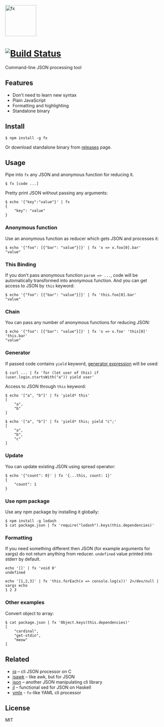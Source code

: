 <img src="https://user-images.githubusercontent.com/141232/35405308-4b41f446-0238-11e8-86c1-21f407cc8460.png" height="100" alt="fx">

# [![Build Status](https://travis-ci.org/antonmedv/fx.svg?branch=master)](https://travis-ci.org/antonmedv/fx)

Command-line JSON processing tool

## Features

* Don't need to learn new syntax
* Plain JavaScript
* Formatting and highlighting
* Standalone binary

## Install

```
$ npm install -g fx
```

Or download standalone binary from [releases](https://github.com/antonmedv/fx/releases) page.

## Usage

Pipe into `fx` any JSON and anonymous function for reducing it.

```
$ fx [code ...]
```

Pretty print JSON without passing any arguments:
```
$ echo '{"key":"value"}' | fx
{
    "key": "value"
}
```

### Anonymous function

Use an anonymous function as reducer which gets JSON and processes it:
```
$ echo '{"foo": [{"bar": "value"}]}' | fx 'x => x.foo[0].bar'
"value"
```

### This Binding

If you don't pass anonymous function `param => ...`, code will be automatically transformed into anonymous function.
And you can get access to JSON by `this` keyword:
```
$ echo '{"foo": [{"bar": "value"}]}' | fx 'this.foo[0].bar'
"value"
```

### Chain

You can pass any number of anonymous functions for reducing JSON:
```
$ echo '{"foo": [{"bar": "value"}]}' | fx 'x => x.foo' 'this[0]' 'this.bar'
"value"
```

### Generator

If passed code contains `yield` keyword, [generator expression](https://github.com/sebmarkbage/ecmascript-generator-expression)
will be used:
```
$ curl ... | fx 'for (let user of this) if (user.login.startsWith("a")) yield user'
```

Access to JSON through `this` keyword:
```
$ echo '["a", "b"]' | fx 'yield* this'
[
    "a",
    "b"
]
```

```
$ echo '["a", "b"]' | fx 'yield* this; yield "c";'
[
    "a",
    "b",
    "c"
]
```

### Update

You can update existing JSON using spread operator:

```
$ echo '{"count": 0}' | fx '{...this, count: 1}'
{
    "count": 1
}
```

### Use npm package

Use any npm package by installing it globally:
```
$ npm install -g lodash
$ cat package.json | fx 'require("lodash").keys(this.dependencies)'
```

### Formatting

If you need something different then JSON (for example arguments for xargs) do not return anything from reducer.
`undefined` value printed into stderr by default.
```
echo '[]' | fx 'void 0'
undefined
```

```
echo '[1,2,3]' | fx 'this.forEach(x => console.log(x))' 2>/dev/null | xargs echo
1 2 3
```

### Other examples

Convert object to array:
```
$ cat package.json | fx 'Object.keys(this.dependencies)'
[
    "cardinal",
    "get-stdin",
    "meow"
]
```


## Related

* [jq](https://github.com/stedolan/jq) – cli JSON processor on C
* [jsawk](https://github.com/micha/jsawk) – like awk, but for JSON
* [json](https://github.com/trentm/json) – another JSON manipulating cli library
* [jl](https://github.com/chrisdone/jl) – functional sed for JSON on Haskell
* [ymlx](https://github.com/matthewadams/ymlx) - `fx`-like YAML cli processor

## License

MIT
